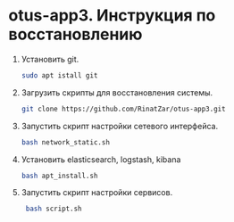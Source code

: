 # otus-app3. Инструкция по восстановлению
1. Установить git.
   ```bash
   sudo apt istall git
   ```
2. Загрузить скрипты для восстановления системы.
    ```bash
   git clone https://github.com/RinatZar/otus-app3.git
   ```  
3. Запустить скрипт настройки сетевого интерфейса.
    ```bash
   bash network_static.sh
   ``` 
4. Установить elasticsearch, logstash, kibana 
   ```bash
   bash apt_install.sh
   ```
5. Запустить скрипт настройки сервисов.
   ```bash
    bash script.sh
   ```
